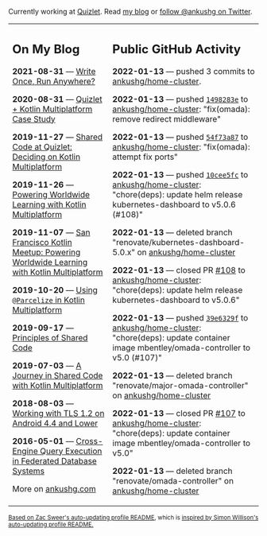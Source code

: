 Currently working at [Quizlet](https://quizlet.com/). Read [my blog](https://ankushg.com/) or [follow @ankushg on Twitter](https://twitter.com/ankushg).

<table><tr><td valign="top" width="40%">

## On My Blog
<!-- blog starts -->
**2021-08-31** — [Write Once, Run Anywhere?](https://ankushg.com/posts/write-once-run-anywhere-increment/)

**2020-08-31** — [Quizlet + Kotlin Multiplatform Case Study](https://ankushg.com/posts/quizlet-kotlin-multiplatform-case-study/)

**2019-11-27** — [Shared Code at Quizlet: Deciding on Kotlin Multiplatform](https://ankushg.com/posts/shared-code-kotlin-multiplatform/)

**2019-11-26** — [Powering Worldwide Learning with Kotlin Multiplatform](https://ankushg.com/speaking/droidcon-sf-2019)

**2019-11-07** — [San Francisco Kotlin Meetup: Powering Worldwide Learning with Kotlin Multiplatform](https://ankushg.com/speaking/sf-kotlin-meetup-2019)

**2019-10-20** — [Using `@Parcelize` in Kotlin Multiplatform](https://ankushg.com/posts/multiplatform-parcelize/)

**2019-09-17** — [Principles of Shared Code](https://ankushg.com/speaking/denver-startup-week-2019)

**2019-07-03** — [A Journey in Shared Code with Kotlin Multiplatform](https://ankushg.com/speaking/droidcon-berlin-2019)

**2018-08-03** — [Working with TLS 1.2 on Android 4.4 and Lower](https://ankushg.com/posts/tls-1.2-on-android/)

**2016-05-01** — [Cross-Engine Query Execution in Federated Database Systems](https://ankushg.com/projects/thesis)
<!-- blog ends -->
More on [ankushg.com](https://ankushg.com/)
</td><td valign="top" width="60%">

## Public GitHub Activity
<!-- githubActivity starts -->
**2022-01-13** — pushed 3 commits to [ankushg/home-cluster](https://api.github.com/repos/ankushg/home-cluster).

**2022-01-13** — pushed [`1498283e`](https://github.com/ankushg/home-cluster/commit/1498283e69a4f4e5d76cd1d1b1776bb0a6bd8fc1) to [ankushg/home-cluster](https://api.github.com/repos/ankushg/home-cluster): "fix(omada): remove redirect middleware"

**2022-01-13** — pushed [`54f73a87`](https://github.com/ankushg/home-cluster/commit/54f73a8744b8d7f816175c2bf2c96ea30c0adc31) to [ankushg/home-cluster](https://api.github.com/repos/ankushg/home-cluster): "fix(omada): attempt fix ports"

**2022-01-13** — pushed [`10cee5fc`](https://github.com/ankushg/home-cluster/commit/10cee5fc3dfefc338bf24a43e8a2307b15f9f9eb) to [ankushg/home-cluster](https://api.github.com/repos/ankushg/home-cluster): "chore(deps): update helm release kubernetes-dashboard to v5.0.6 (#108)"

**2022-01-13** — deleted branch "renovate/kubernetes-dashboard-5.0.x" on [ankushg/home-cluster](https://api.github.com/repos/ankushg/home-cluster)

**2022-01-13** — closed PR [#108](https://github.com/ankushg/home-cluster/pull/108) to [ankushg/home-cluster](https://api.github.com/repos/ankushg/home-cluster): "chore(deps): update helm release kubernetes-dashboard to v5.0.6"

**2022-01-13** — pushed [`39e6329f`](https://github.com/ankushg/home-cluster/commit/39e6329f3579c42141c50cbe478b007a6ed13dcb) to [ankushg/home-cluster](https://api.github.com/repos/ankushg/home-cluster): "chore(deps): update container image mbentley/omada-controller to v5.0 (#107)"

**2022-01-13** — deleted branch "renovate/major-omada-controller" on [ankushg/home-cluster](https://api.github.com/repos/ankushg/home-cluster)

**2022-01-13** — closed PR [#107](https://github.com/ankushg/home-cluster/pull/107) to [ankushg/home-cluster](https://api.github.com/repos/ankushg/home-cluster): "chore(deps): update container image mbentley/omada-controller to v5.0"

**2022-01-13** — deleted branch "renovate/omada-controller" on [ankushg/home-cluster](https://api.github.com/repos/ankushg/home-cluster)
<!-- githubActivity ends -->
</td></tr></table>

<sub><a href="https://github.com/ZacSweers/ZacSweers">Based on Zac Sweer's auto-updating profile README</a>, which is <a href="https://simonwillison.net/2020/Jul/10/self-updating-profile-readme/">inspired by Simon Willison's auto-updating profile README.</a></sub>